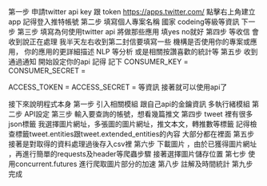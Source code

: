 第一步 申請twitter api key 跟 token  https://apps.twitter.com/  點擊右上角建立app 記得登入推特帳號
第二步 填寫個人專案名稱 國家 codeing等級等資訊 下一步
第三步 填寫為何使用twitter api 將做那些應用  填yes no就好
第四步 等收信 會收到說正在處理 我半天左右收到第二封信要填寫一些 機構是否使用你的專案或應用， 你的應用的更詳細描述 NLP 等分析 或是相關按讚喜歡的統計等
第五步 收到通過通知 開始設定你的api
記得 記下
CONSUMER_KEY  =  
CONSUMER_SECRET = 

ACCESS_TOKEN  = 
ACCESS_SECRET = 
等資訊 接著就可以使用api了

接下來說明程式本身
第一步 引入相關模組 跟自己api的金鑰資訊 多執行緒模組
第二步 API設定
第三步 輸入要查詢的帳號，想看幾篇推文 
第四步 tweet 裡有很多json標籤 我選擇圖片網址，多張圖的圖片網址，推文本文，轉推數等標籤
記得檢查標籤tweet.entities跟tweet.extended_entities的內容 大部分都在裡面
第五步 接著是對取得的資料處理過後存入csv裡 
第六步 下載圖片 ，由於已獲得圖片網址 ，再進行簡單的requests及header等爬蟲步驟
接著選擇圖片儲存位置
第七步 使用concurrent.futures 進行爬取圖片部分的加速
第八步 註解及時間統計 
第九步 完成

